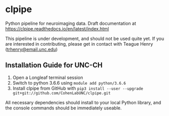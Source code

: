 # clpipe

Python pipeline for neuroimaging data. Draft documentation at https://clpipe.readthedocs.io/en/latest/index.html


This pipeline is under development, and should not be used quite yet. If you are interested in contributing, please get in contact with Teague Henry (trhenry@email.unc.edu)


## Installation Guide for UNC-CH

1. Open a Longleaf terminal session
2. Switch to python 3.6.6 using `module add python/3.6.6`
3. Install clpipe from GitHub with 
```pip3 install --user --upgrade  git+git://github.com/CohenLabUNC/clpipe.git```

All necessary dependencies should install to your local Python library, and the console commands should be immediately useable.
